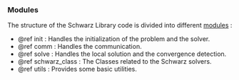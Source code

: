 ### Modules

The structure of the Schwarz Library code is divided into different [modules](modules.html) :

*  @ref init : Handles the initialization of the problem and the solver.
*  @ref comm : Handles the communication.
*  @ref solve : Handles the local solution and the convergence detection.
*  @ref schwarz_class : The Classes related to the Schwarz solvers.
*  @ref utils : Provides some basic utilities.
